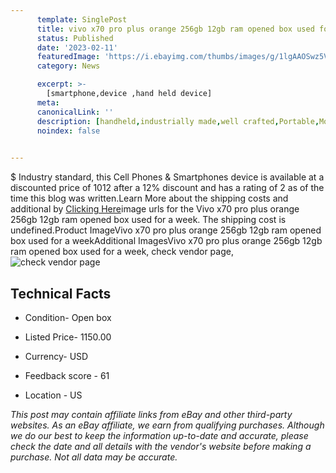 ```yaml
---
      template: SinglePost
      title: vivo x70 pro plus orange 256gb 12gb ram opened box used for a week
      status: Published
      date: '2023-02-11'
      featuredImage: 'https://i.ebayimg.com/thumbs/images/g/1lgAAOSwz5Vizxuq/s-l225.jpg'
      category: News

      excerpt: >-
        [smartphone,device ,hand held device]
      meta:
      canonicalLink: ''
      description: [handheld,industrially made,well crafted,Portable,Mobile,Compact,Convenient,Lightweight,Maneuverable,Man-portable,Miniature,Carriable,Hand-held,Light,Holdable,Transportable,Mobile device,Pocket-sized,On-the-go,Wireless,Cordless,Compact size,Convenient size, smartphone,device ,hand held device]
      noindex: false

        
---
```

$
    Industry standard, this Cell Phones & Smartphones device is available at a discounted price of 1012 after a 12% discount and has a rating of 2 as of the time this blog was written.Learn More about the shipping costs and additional by [Clicking Here](https://www.ebay.com/itm/204000209600?hash=item2f7f5c2ac0%3Ag%3A1lgAAOSwz5Vizxuq&mkevt=1&mkcid=1&mkrid=711-53200-19255-0&campid=%253CePNCampaignId%253E&customid=%253CreferenceId%253E&toolid=10049)image urls for the Vivo x70 pro plus orange 256gb 12gb ram opened box used for a week. The shipping cost is undefined.Product ImageVivo x70 pro plus orange 256gb 12gb ram opened box used for a weekAdditional ImagesVivo x70 pro plus orange 256gb 12gb ram opened box used for a week, check vendor page, ![check vendor page](https://origin-galleryplus.ebayimg.com/ws/web/204000209600_2_0_1/225x225.jpg,https://origin-galleryplus.ebayimg.com/ws/web/204000209600_3_0_1/225x225.jpg,https://origin-galleryplus.ebayimg.com/ws/web/204000209600_4_0_1/225x225.jpg,https://origin-galleryplus.ebayimg.com/ws/web/204000209600_5_0_1/225x225.jpg,https://origin-galleryplus.ebayimg.com/ws/web/204000209600_6_0_1/225x225.jpg,https://origin-galleryplus.ebayimg.com/ws/web/204000209600_7_0_1/225x225.jpg,https://origin-galleryplus.ebayimg.com/ws/web/204000209600_8_0_1/225x225.jpg)
    
    

 ## Technical Facts 



     
      

 - Condition- Open box 


      

 - Listed Price- 1150.00 


      

 - Currency- USD 


      

 - Feedback score - 61 


      

 - Location - US 


      
      

 *_This post may contain affiliate links from eBay and other third-party websites. As an eBay affiliate, we earn from qualifying purchases. Although we do our best to keep the information up-to-date and accurate, please check the date and all details with the vendor's website before making a purchase. Not all data may be accurate._*



    
    
    
    
    
